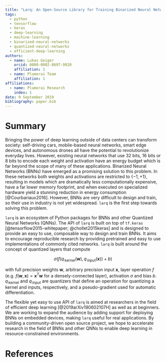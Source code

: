 ```yaml
---
title: "Larq: An Open-Source Library for Training Binarized Neural Networks"
tags:
  - python
  - tensorflow
  - keras
  - deep-learning
  - machine-learning
  - binarized-neural-networks
  - quantized-neural-networks
  - efficient-deep-learning
authors:
  - name: Lukas Geiger
    orcid: 0000-0002-8697-9920
    affiliation: 1
  - name: Plumerai Team
    affiliation: 1
affiliations:
  - name: Plumerai Research
    index: 1
date: 9 September 2019
bibliography: paper.bib
---
```


# Summary

Bringing the power of deep learning outside of data centers can transform society: self-driving cars, mobile-based neural networks, smart edge devices, and autonomous drones all have the potential to revolutionize everyday lives.
However, existing neural networks that use 32 bits, 16 bits or 8 bits to encode each weight and activation have an energy budget which is far beyond the scope of many of these applications.
Binarized Neural Networks (BNNs) have emerged as a promising solution to this problem. In these networks both weights and activations are restricted to $\{−1, +1\}$, resulting in models which are dramatically less computationally expensive, have a far lower memory footprint, and when executed on specialized hardware yield a stunning reduction in energy consumption [@Courbariaux2016].
However, BNNs are very difficult to design and train, so their use in industry is not yet widespread. `larq` is the first step towards solving this problem.

`larq` is an ecosystem of Python packages for BNNs and other Quantized Neural Networks (QNNs).
The API of `larq` is built on top of `tf.keras` [@tensorflow2015-whitepaper; @chollet2015keras] and is designed to provide an easy to use, composable way to design and train BNNs.
It aims to encourage reproducible research by providing pretrained and easy to use implementations of commonly cited networks.
`larq` is built around the concept of quantized layers that compute

$$
\sigma(f(q_{\, \mathrm{kernel}}(\boldsymbol{w}), q_{\, \mathrm{input}}(\boldsymbol{x})) + b)
$$

with full precision weights $\boldsymbol{w}$, arbitrary precision input $\boldsymbol{x}$, layer operation $f$ (e.g. $f(\boldsymbol{w}, \boldsymbol{x}) = \boldsymbol{x}^T \boldsymbol{w}$ for a densely-connected layer), activation $\sigma$ and bias $b$.
$q_{\, \mathrm{kernel}}$ and $q_{\, \mathrm{input}}$ are quantizers that define an operation for quantizing a kernel and inputs, respectively, and a pseudo-gradient used for automatic differentiation.

The flexible yet easy to use API of `larq` is aimed at researchers in the field of efficient deep learning [@2019arXiv190602107H] as well as at beginners.
We are working to expand the audience by adding support for deploying BNNs on embedded devices, making `larq` useful for real applications. By building a community-driven open source project, we hope to accelerate research in the field of BNNs and other QNNs to enable deep learning in resource-constrained environments.

# References
